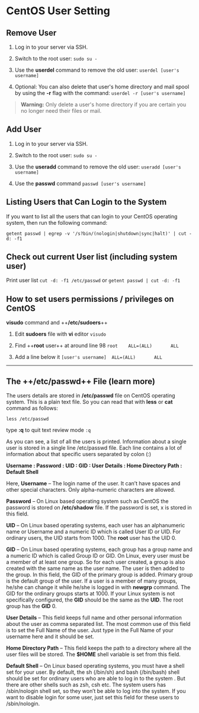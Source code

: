 # CentOS User Setting
## Remove User
1. Log in to your server via SSH.

2. Switch to the root user:
`sudo su -`

3. Use the **userdel** command to remove the old user:
`userdel [user's username]`

4. Optional: You can also delete that user's home directory and mail spool by using the **-r** flag with the command:
`userdel -r [user's username]`

> **Warning:** Only delete a user's home directory if you are certain you no longer need their files or mail.

## Add User
1. Log in to your server via SSH.

2. Switch to the root user:
`sudo su -`

3. Use the **useradd** command to remove the old user:
`useradd [user's username]`

4. Use the **passwd** command
`passwd [user's username]`

## Listing Users that Can Login to the System
If you want to list all the users that can login to your CentOS operating system, then run the following command:

`getent passwd | egrep -v '/s?bin/(nologin|shutdown|sync|halt)' | cut -d: -f1`

## Check out current User list (including system user)
Print user list
`cut -d: -f1 /etc/passwd`
or
`getent passwd | cut -d: -f1`

## How to set users permissions / privileges on CentOS
**visudo** command and ++**/etc/sudoers**++

1. Edit **sudoers** file with **vi** editor
`visudo`

2. Find ++**root** user++ at around line 98
`root    ALL=(ALL)       ALL`

3. Add a line below it
`[user's username]  ALL=(ALL)       ALL`



---

## The ++/etc/passwd++ File (learn more)
The users details are stored in **/etc/passwd** file on CentOS operating system. This is a plain text file. So you can read that with **less** or **cat** command as follows:

`less /etc/passwd`

type **:q** to quit text review mode
`:q`

As you can see, a list of all the users is printed. Information about a single user is stored in a single line /etc/passwd file. Each line contains a lot of information about that specific users separated by colon (:)

**Username : Password : UID : GID : User Details : Home Directory Path :  Default Shell**

Here, **Username** – The login name of the user. It can’t have spaces and other special characters. Only alpha-numeric characters are allowed.

**Password** – On Linux based operating system such as CentOS the password is stored on **/etc/shadow** file. If the password is set, x is stored in this field.

**UID** – On Linux based operating systems, each user has an alphanumeric name or Username and a numeric ID which is called User ID or UID. For ordinary users, the UID starts from 1000. The **root** user has the UID 0.

**GID** – On Linux based operating systems, each group has a group name and a numeric ID which is called Group ID or GID. On Linux, every user must be a member of at least one group. So for each user created, a group is also created with the same name as the user name. The user is then added to the group. In this field, the GID of the primary group is added. Primary group is the default group of the user. If a user is a member of many groups, he/she can change it while he/she is logged in with **newgrp** command. The GID for the ordinary groups starts at 1000. If your Linux system is not specifically configured, the **GID** should be the same as the **UID**. The root group has the **GID** 0.

**User Details** – This field keeps full name and other personal information about the user as comma separated list. The most common use of this field is to set the Full Name of the user. Just type in the Full Name of your username here and it should be set.

**Home Directory Path** – This field keeps the path to a directory where all the user files will be stored. The **$HOME** shell variable is set from this field.

**Default Shell** – On Linux based operating systems, you must have a shell set for your user. By default, the sh (/bin/sh) and bash (/bin/bash) shell should be set for ordinary users who are able to log in to the system . But there are other shells such as zsh, csh etc. The system users has /sbin/nologin shell set, so they won’t be able to log into the system. If you want to disable login for some user, just set this field for these users to /sbin/nologin.



